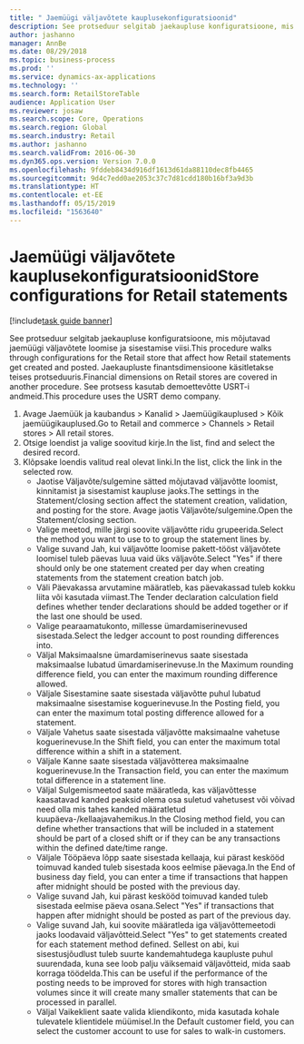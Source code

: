 ```yaml
---
title: " Jaemüügi väljavõtete kauplusekonfiguratsioonid"
description: See protseduur selgitab jaekaupluse konfiguratsioone, mis mõjutavad jaemüügi väljavõtete loomise ja sisestamise viisi.
author: jashanno
manager: AnnBe
ms.date: 08/29/2018
ms.topic: business-process
ms.prod: ''
ms.service: dynamics-ax-applications
ms.technology: ''
ms.search.form: RetailStoreTable
audience: Application User
ms.reviewer: josaw
ms.search.scope: Core, Operations
ms.search.region: Global
ms.search.industry: Retail
ms.author: jashanno
ms.search.validFrom: 2016-06-30
ms.dyn365.ops.version: Version 7.0.0
ms.openlocfilehash: 9fddeb8434d916df1613d61da88110dec8fb4465
ms.sourcegitcommit: 9d4c7edd0ae2053c37c7d81cdd180b16bf3a9d3b
ms.translationtype: HT
ms.contentlocale: et-EE
ms.lasthandoff: 05/15/2019
ms.locfileid: "1563640"
---
```

# <a name="store-configurations-for-retail-statements"></a><span data-ttu-id="0fd55-103"> Jaemüügi väljavõtete kauplusekonfiguratsioonid</span><span class="sxs-lookup"><span data-stu-id="0fd55-103">Store configurations for Retail statements</span></span>

[!include[task guide banner](../includes/task-guide-banner.md)]

<span data-ttu-id="0fd55-104">See protseduur selgitab jaekaupluse konfiguratsioone, mis mõjutavad jaemüügi väljavõtete loomise ja sisestamise viisi.</span><span class="sxs-lookup"><span data-stu-id="0fd55-104">This procedure walks through configurations for the Retail store that affect how Retail statements get created and posted.</span></span> <span data-ttu-id="0fd55-105">Jaekaupluste finantsdimensioone käsitletakse teises protseduuris.</span><span class="sxs-lookup"><span data-stu-id="0fd55-105">Financial dimensions on Retail stores are covered in another procedure.</span></span> <span data-ttu-id="0fd55-106">See protsess kasutab demoettevõtte USRT-i andmeid.</span><span class="sxs-lookup"><span data-stu-id="0fd55-106">This procedure uses the USRT demo company.</span></span>

1. <span data-ttu-id="0fd55-107">Avage Jaemüük ja kaubandus > Kanalid > Jaemüügikauplused > Kõik jaemüügikauplused.</span><span class="sxs-lookup"><span data-stu-id="0fd55-107">Go to Retail and commerce > Channels > Retail stores > All retail stores.</span></span>
2. <span data-ttu-id="0fd55-108">Otsige loendist ja valige soovitud kirje.</span><span class="sxs-lookup"><span data-stu-id="0fd55-108">In the list, find and select the desired record.</span></span>
3. <span data-ttu-id="0fd55-109">Klõpsake loendis valitud real olevat linki.</span><span class="sxs-lookup"><span data-stu-id="0fd55-109">In the list, click the link in the selected row.</span></span>
    * <span data-ttu-id="0fd55-110">Jaotise Väljavõte/sulgemine sätted mõjutavad väljavõtte loomist, kinnitamist ja sisestamist kaupluse jaoks.</span><span class="sxs-lookup"><span data-stu-id="0fd55-110">The settings in the Statement/closing section affect the statement creation, validation, and posting for the store.</span></span>  <span data-ttu-id="0fd55-111">Avage jaotis Väljavõte/sulgemine.</span><span class="sxs-lookup"><span data-stu-id="0fd55-111">Open the Statement/closing section.</span></span>  
    * <span data-ttu-id="0fd55-112">Valige meetod, mille järgi soovite väljavõtte ridu grupeerida.</span><span class="sxs-lookup"><span data-stu-id="0fd55-112">Select the method you want to use to to group the statement lines by.</span></span>  
    * <span data-ttu-id="0fd55-113">Valige suvand Jah, kui väljavõtte loomise pakett-tööst väljavõtete loomisel tuleb päevas luua vaid üks väljavõte.</span><span class="sxs-lookup"><span data-stu-id="0fd55-113">Select "Yes" if there should only be one statement created per day when creating statements from the statement creation batch job.</span></span>  
    * <span data-ttu-id="0fd55-114">Väli Päevakassa arvutamine määratleb, kas päevakassad tuleb kokku liita või kasutada viimast.</span><span class="sxs-lookup"><span data-stu-id="0fd55-114">The Tender declaration calculation field defines whether tender declarations should be added together or if the last one should be used.</span></span>  
    * <span data-ttu-id="0fd55-115">Valige pearaamatukonto, millesse ümardamiserinevused sisestada.</span><span class="sxs-lookup"><span data-stu-id="0fd55-115">Select the ledger account to post rounding differences into.</span></span>  
    * <span data-ttu-id="0fd55-116">Väljal Maksimaalsne ümardamiserinevus saate sisestada maksimaalse lubatud ümardamiserinevuse.</span><span class="sxs-lookup"><span data-stu-id="0fd55-116">In the Maximum rounding difference field, you can enter the maximum rounding difference allowed.</span></span>  
    * <span data-ttu-id="0fd55-117">Väljale Sisestamine saate sisestada väljavõtte puhul lubatud maksimaalne sisestamise koguerinevuse.</span><span class="sxs-lookup"><span data-stu-id="0fd55-117">In the Posting field, you can enter the maximum total posting difference allowed for a statement.</span></span>  
    * <span data-ttu-id="0fd55-118">Väljale Vahetus saate sisestada väljavõtte maksimaalne vahetuse koguerinevuse.</span><span class="sxs-lookup"><span data-stu-id="0fd55-118">In the Shift field, you can enter the maximum total difference within a shift in a statement.</span></span>  
    * <span data-ttu-id="0fd55-119">Väljale Kanne saate sisestada väljavõtterea maksimaalne koguerinevuse.</span><span class="sxs-lookup"><span data-stu-id="0fd55-119">In the Transaction field, you can enter the maximum total difference in a statement line.</span></span>  
    * <span data-ttu-id="0fd55-120">Väljal Sulgemismeetod saate määratleda, kas väljavõttesse kaasatavad kanded peaksid olema osa suletud vahetusest või võivad need olla mis tahes kanded määratletud kuupäeva-/kellaajavahemikus.</span><span class="sxs-lookup"><span data-stu-id="0fd55-120">In the Closing method field, you can define whether transactions that will be included in a statement should be part of a closed shift or if they can be any transactions within the defined date/time range.</span></span>  
    * <span data-ttu-id="0fd55-121">Väljale Tööpäeva lõpp saate sisestada kellaaja, kui pärast keskööd toimuvad kanded tuleb sisestada koos eelmise päevaga.</span><span class="sxs-lookup"><span data-stu-id="0fd55-121">In the End of business day field, you can enter a time if transactions that happen after midnight should be posted with the previous day.</span></span>  
    * <span data-ttu-id="0fd55-122">Valige suvand Jah, kui pärast keskööd toimuvad kanded tuleb sisestada eelmise päeva osana.</span><span class="sxs-lookup"><span data-stu-id="0fd55-122">Select "Yes" if transactions that happen after midnight should be posted as part of the previous day.</span></span>  
    * <span data-ttu-id="0fd55-123">Valige suvand Jah, kui soovite määratleda iga väljavõttemeetodi jaoks loodavaid väljavõtteid.</span><span class="sxs-lookup"><span data-stu-id="0fd55-123">Select "Yes" to get statements created for each statement method defined.</span></span> <span data-ttu-id="0fd55-124">Sellest on abi, kui sisestusjõudlust tuleb suurte kandemahtudega kaupluste puhul suurendada, kuna see loob palju väiksemaid väljavõtteid, mida saab korraga töödelda.</span><span class="sxs-lookup"><span data-stu-id="0fd55-124">This can be useful if the performance of the posting needs to be improved for stores with high transaction volumes since it will create many smaller statements that can be processed in parallel.</span></span>  
    * <span data-ttu-id="0fd55-125">Väljal Vaikeklient saate valida kliendikonto, mida kasutada kohale tulevatele klientidele müümisel.</span><span class="sxs-lookup"><span data-stu-id="0fd55-125">In the Default customer field, you can select the customer account to use for sales to walk-in customers.</span></span>  

